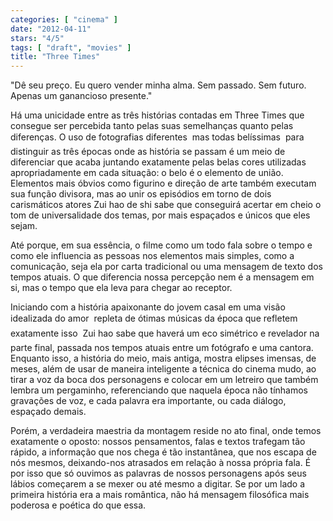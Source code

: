 ```yaml
---
categories: [ "cinema" ]
date: "2012-04-11"
stars: "4/5"
tags: [ "draft", "movies" ]
title: "Three Times"
---
```

"Dê seu preço. Eu quero vender minha alma. Sem passado. Sem
futuro. Apenas um ganancioso presente."

Há uma unicidade entre as três histórias contadas em Three Times
que consegue ser percebida tanto pelas suas semelhanças quanto pelas
diferenças. O uso de fotografias diferentes  mas todas belíssimas
 para distinguir as três épocas onde as história se passam é um
meio de diferenciar que acaba juntando exatamente pelas belas cores
utilizadas apropriadamente em cada situação: o belo é o elemento de
união. Elementos mais óbvios como figurino e direção de arte também
executam sua função divisora, mas ao unir os episódios em torno de
dois carismáticos atores Zui hao de shi sabe que conseguirá acertar em
cheio o tom de universalidade dos temas, por mais espaçados e únicos
que eles sejam.

Até porque, em sua essência, o filme como um todo fala sobre o tempo
e como ele influencia as pessoas nos elementos mais simples, como a
comunicação, seja ela por carta tradicional ou uma mensagem de texto
dos tempos atuais. O que diferencia nossa percepção nem é a mensagem
em si, mas o tempo que ela leva para chegar ao receptor.

Iniciando com a história apaixonante do jovem casal em uma visão
idealizada do amor  repleta de ótimas músicas da época que refletem
exatamente isso  Zui hao sabe que haverá um eco simétrico e revelador
na parte final, passada nos tempos atuais entre um fotógrafo e uma
cantora. Enquanto isso, a história do meio, mais antiga, mostra elipses
imensas, de meses, além de usar de maneira inteligente a técnica do
cinema mudo, ao tirar a voz da boca dos personagens e colocar em um
letreiro que também lembra um pergaminho, referenciando que naquela
época não tínhamos gravações de voz, e cada palavra era importante,
ou cada diálogo, espaçado demais.

Porém, a verdadeira maestria da montagem reside no ato final, onde
temos exatamente o oposto: nossos pensamentos, falas e textos trafegam
tão rápido, a informação que nos chega é tão instantânea,
que nos escapa de nós mesmos, deixando-nos atrasados em relação à
nossa própria fala. É por isso que só ouvimos as palavras de nossos
personagens após seus lábios começarem a se mexer ou até mesmo a
digitar. Se por um lado a primeira história era a mais romântica,
não há mensagem filosófica mais poderosa e poética do que essa.

